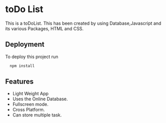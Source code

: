 
# toDo List

This is a toDoList. This has been created by using Database,Javascript and its various Packages, HTML and CSS. 

## Deployment

To deploy this project run

```bash
  npm install 
```


## Features

- Light Weight App
- Uses the Online Database.
- Fullscreen mode.
- Cross Platform.
- Can store multiple task.
